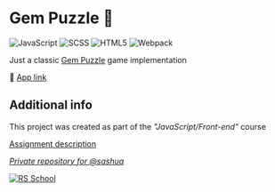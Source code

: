 # Gem Puzzle 🔢

![JavaScript](https://img.shields.io/badge/JavaScript-F7DF1E?style=flat&logo=javascript&logoColor=black)
![SCSS](https://img.shields.io/badge/SCSS-CC6699?style=flat&logo=sass&logoColor=white)
![HTML5](https://img.shields.io/badge/HTML5-E34F26?style=flat&logo=html5&logoColor=white)
![Webpack](https://img.shields.io/badge/Webpack-202C32?style=flat&logo=webpack&logoColor=blue)

Just a classic [Gem Puzzle](https://en.wikipedia.org/wiki/15_puzzle) game implementation

🚀 [App link](https://sashua.github.io/gem-puzzle/)

## Additional info

This project was created as part of the _"JavaScript/Front-end"_ course

[Assignment description](https://github.com/rolling-scopes-school/tasks/blob/master/tasks/stage-1/dom-api/codejam-the-gem-puzzle.md)

_[Private repository for @sashua](https://github.com/rolling-scopes-school/sashua-JSFE2022Q3)_

[![RS School](https://img.shields.io/badge/RS_School-JS/FE_2022Q3-F8E856?style=flat)](https://rs.school)
